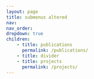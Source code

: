 ```yaml
---
layout: page
title: submenus altered
nav: 
nav_order: 
dropdown: true
children: 
    - title: publications
      permalink: /publications/
    - title: divider
    - title: projects
      permalink: /projects/
---
```


<!---
layout: page
title: submenus altered
nav: true
nav_order: 6
dropdown: true
children: 
    - title: publications
      permalink: /publications/
    - title: divider
    - title: projects
      permalink: /projects/
--->
